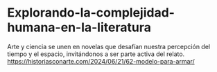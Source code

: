 # Explorando-la-complejidad-humana-en-la-literatura
Arte y ciencia se unen en novelas que desafían nuestra percepción del tiempo y el espacio, invitándonos a ser parte activa del relato.
https://historiasconarte.com/2024/06/21/62-modelo-para-armar/
